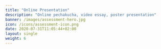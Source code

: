 ```yaml
---
title: "Online Presentation"
description: "Online pechakucha, video essay, poster presentation"
banner: /images/assessment-hero.jpg
icon: /icons/assessment-icon.png
date: 2020-07-31T11:05:44+02:00
layout: single
weight: 6
---
```

